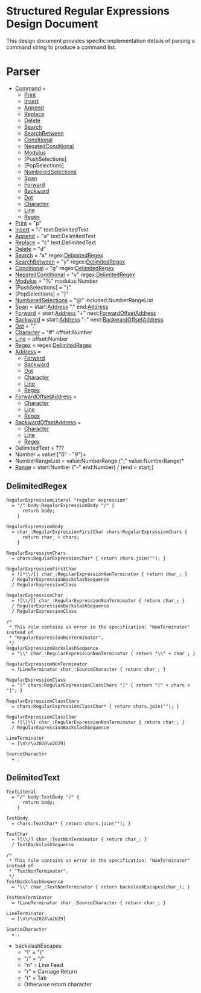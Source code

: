 # Structured Regular Expressions Design Document

This design document provides specific implementation details of parsing a command string to produce a command list.

# Parser

* [Command] =
    * [Print]
    * [Insert]
    * [Append]
    * [Replace]
    * [Delete]
    * [Search]
    * [SearchBetween]
    * [Conditional]
    * [NegatedConditional]
    * [Modulus]
    * [PushSelections]
    * [PopSelections]
    * [NumberedSelections]
    * [Span]
    * [Forward]
    * [Backward]
    * [Dot]
    * [Character]
    * [Line]
    * [Regex]
* [Print] = "p"
* [Insert] = "i" text:DelimitedText
* [Append] = "a" text:DelimitedText
* [Replace] = "c" text:DelimitedText
* [Delete] = "d"
* [Search] = "x" regex:[DelimitedRegex]
* [SearchBetween] = "y" regex:[DelimitedRegex]
* [Conditional] = "g" regex:[DelimitedRegex]
* [NegatedConditional] = "v" regex:[DelimitedRegex]
* [Modulus] = "%" modulus:Number
* [PushSelections] = "{"
* [PopSelections] = "}"
* [NumberedSelections] = "@" included:NumberRangeList
* [Span] = start:[Address] "," end:[Address]
* [Forward] = start:[Address] "+" next:[ForwardOffsetAddress]
* [Backward] = start:[Address] "-" next:[BackwardOffsetAddress]
* [Dot] = "."
* [Character] = "#" offset:Number
* [Line] = offset:Number
* [Regex] = regex:[DelimitedRegex]
* [Address] =
    * [Forward]
    * [Backward]
    * [Dot]
    * [Character]
    * [Line]
    * [Regex]
* [ForwardOffsetAddress] =
    * [Character]
    * [Line]
    * [Regex]
* [BackwardOffsetAddress] =
    * [Character]
    * [Line]
    * [Regex]
* DelimitedText = ???
* Number = value:["0" - "9"]+
* NumberRangeList = value:NumberRange (";" value:NumberRange)*
* [Range] = start:Number ("-" end:Number) / {end = start;}

## DelimitedRegex
```
RegularExpressionLiteral "regular expression"
  = "/" body:RegularExpressionBody "/" {
      return body;
    }

RegularExpressionBody
  = char_:RegularExpressionFirstChar chars:RegularExpressionChars {
      return char_ + chars;
    }

RegularExpressionChars
  = chars:RegularExpressionChar* { return chars.join(""); }

RegularExpressionFirstChar
  = ![*\\/[] char_:RegularExpressionNonTerminator { return char_; }
  / RegularExpressionBackslashSequence
  / RegularExpressionClass

RegularExpressionChar
  = ![\\/[] char_:RegularExpressionNonTerminator { return char_; }
  / RegularExpressionBackslashSequence
  / RegularExpressionClass

/*
 * This rule contains an error in the specification: "NonTerminator" instead of
 * "RegularExpressionNonTerminator".
 */
RegularExpressionBackslashSequence
  = "\\" char_:RegularExpressionNonTerminator { return "\\" + char_; }

RegularExpressionNonTerminator
  = !LineTerminator char_:SourceCharacter { return char_; }

RegularExpressionClass
  = "[" chars:RegularExpressionClassChars "]" { return "[" + chars + "]"; }

RegularExpressionClassChars
  = chars:RegularExpressionClassChar* { return chars.join(""); }

RegularExpressionClassChar
  = ![\]\\] char_:RegularExpressionNonTerminator { return char_; }
  / RegularExpressionBackslashSequence

LineTerminator
  = [\n\r\u2028\u2029]

SourceCharacter
  = .
```

## DelimitedText
```
TextLiteral
  = "/" body:TextBody "/" {
      return body;
    }

TextBody
  = chars:TextChar* { return chars.join(""); }

TextChar
  = ![\\/] char_:TextNonTerminator { return char_; }
  / TextBackslashSequence

/*
 * This rule contains an error in the specification: "NonTerminator" instead of
 * "TextNonTerminator".
 */
TextBackslashSequence
  = "\\" char_:TextNonTerminator { return backslashEscapes(char_); }

TextNonTerminator
  = !LineTerminator char_:SourceCharacter { return char_; }

LineTerminator
  = [\n\r\u2028\u2029]

SourceCharacter
  = .
```
* backslashEscapes
  * "\\" = "\\"
  * "/" = "/"
  * "n" = Line Feed
  * "r" = Carriage Return
  * "t" = Tab
  * Otherwise return character

[Range]: PUBLIC.md#range-class
[Command]: APPLY.md#command-interface
[Print]: APPLY.md#print-class
[Insert]: APPLY.md#insert-class
[Append]: APPLY.md#append-class
[Replace]: APPLY.md#replace-class
[Delete]: APPLY.md#delete-class
[Search]: APPLY.md#search-class
[SearchBetween]: APPLY.md#searchbetween-class
[Conditional]: APPLY.md#conditional-class
[NegatedConditional]: APPLY.md#negatedconditional-class
[Modulus]: APPLY.md#modulus-class
[NumberedSelections]: APPLY.md#numberedselections-class
[Match]: APPLY.md#match-interface
[Span]: APPLY.md#span-class
[Address]: APPLY.md#address-interface
[Forward]: APPLY.md#forward-class
[ForwardOffsetAddress]: APPLY.md#forwardoffsetaddress-interface
[Backward]: APPLY.md#backward-class
[BackwardOffsetAddress]: APPLY.md#backwardoffsetaddress-interface
[Dot]: APPLY.md#dot-class
[Character]: APPLY.md#character-class
[Line]: APPLY.md#line-class
[Regex]: APPLY.md#regex-class
[DelimitedRegex]: #delimitedregex